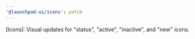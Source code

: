 ```yaml
---
'@launchpad-ui/icons': patch
---
```


[Icons]: Visual updates for "status", "active", "inactive", and "new" icons.
